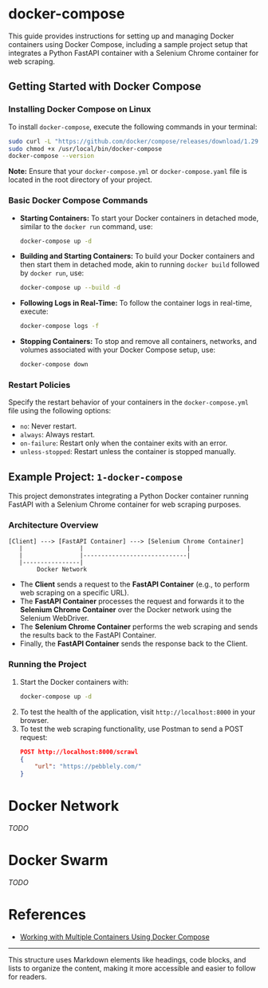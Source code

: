 # docker-compose

This guide provides instructions for setting up and managing Docker containers using Docker Compose, including a sample project setup that integrates a Python FastAPI container with a Selenium Chrome container for web scraping.

## Getting Started with Docker Compose

### Installing Docker Compose on Linux

To install `docker-compose`, execute the following commands in your terminal:

```bash
sudo curl -L "https://github.com/docker/compose/releases/download/1.29.2/docker-compose-$(uname -s)-$(uname -m)" -o /usr/local/bin/docker-compose
sudo chmod +x /usr/local/bin/docker-compose
docker-compose --version
```

**Note:** Ensure that your `docker-compose.yml` or `docker-compose.yaml` file is located in the root directory of your project.

### Basic Docker Compose Commands

- **Starting Containers:** To start your Docker containers in detached mode, similar to the `docker run` command, use:
    ```bash
    docker-compose up -d
    ```
- **Building and Starting Containers:** To build your Docker containers and then start them in detached mode, akin to running `docker build` followed by `docker run`, use:
    ```bash
    docker-compose up --build -d
    ```
- **Following Logs in Real-Time:** To follow the container logs in real-time, execute:
    ```bash
    docker-compose logs -f
    ```
- **Stopping Containers:** To stop and remove all containers, networks, and volumes associated with your Docker Compose setup, use:
    ```bash
    docker-compose down
    ```

### Restart Policies

Specify the restart behavior of your containers in the `docker-compose.yml` file using the following options:

- `no`: Never restart.
- `always`: Always restart.
- `on-failure`: Restart only when the container exits with an error.
- `unless-stopped`: Restart unless the container is stopped manually.

## Example Project: `1-docker-compose`

This project demonstrates integrating a Python Docker container running FastAPI with a Selenium Chrome container for web scraping purposes.

### Architecture Overview

```
[Client] ---> [FastAPI Container] ---> [Selenium Chrome Container]
   |                |                             |
   |                |-----------------------------|
   |----------------|
        Docker Network
```

- The **Client** sends a request to the **FastAPI Container** (e.g., to perform web scraping on a specific URL).
- The **FastAPI Container** processes the request and forwards it to the **Selenium Chrome Container** over the Docker network using the Selenium WebDriver.
- The **Selenium Chrome Container** performs the web scraping and sends the results back to the FastAPI Container.
- Finally, the **FastAPI Container** sends the response back to the Client.

### Running the Project

1. Start the Docker containers with:
    ```bash
    docker-compose up -d
    ```
2. To test the health of the application, visit `http://localhost:8000` in your browser.
3. To test the web scraping functionality, use Postman to send a POST request:
    ```json
    POST http://localhost:8000/scrawl
    {
        "url": "https://pebblely.com/"
    }
    ```

# Docker Network

*TODO*

# Docker Swarm

*TODO*

# References

- [Working with Multiple Containers Using Docker Compose](https://www.digitalocean.com/community/tutorials/workflow-multiple-containers-docker-compose)

---

This structure uses Markdown elements like headings, code blocks, and lists to organize the content, making it more accessible and easier to follow for readers.